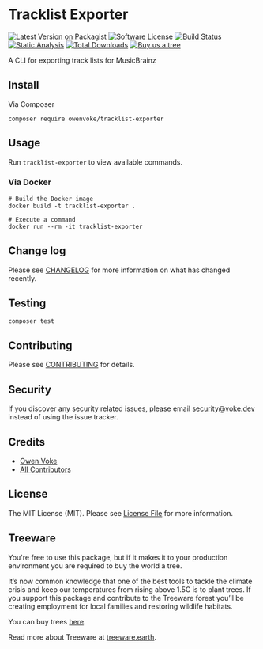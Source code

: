 # Tracklist Exporter

[![Latest Version on Packagist][ico-version]][link-packagist]
[![Software License][ico-license]](LICENSE.md)
[![Build Status][ico-github-actions]][link-github-actions]
[![Static Analysis][ico-static-analysis]][link-static-analysis]
[![Total Downloads][ico-downloads]][link-downloads]
[![Buy us a tree][ico-treeware-gifting]][link-treeware-gifting]

A CLI for exporting track lists for MusicBrainz

## Install

Via Composer

```shell
composer require owenvoke/tracklist-exporter
```

## Usage

Run `tracklist-exporter` to view available commands.

### Via Docker

```shell
# Build the Docker image
docker build -t tracklist-exporter .

# Execute a command
docker run --rm -it tracklist-exporter
```

## Change log

Please see [CHANGELOG](CHANGELOG.md) for more information on what has changed recently.

## Testing

```shell
composer test
```

## Contributing

Please see [CONTRIBUTING](.github/CONTRIBUTING.md) for details.

## Security

If you discover any security related issues, please email security@voke.dev instead of using the issue tracker.

## Credits

- [Owen Voke][link-author]
- [All Contributors][link-contributors]

## License

The MIT License (MIT). Please see [License File](LICENSE.md) for more information.

## Treeware

You're free to use this package, but if it makes it to your production environment you are required to buy the world a
tree.

It’s now common knowledge that one of the best tools to tackle the climate crisis and keep our temperatures from rising
above 1.5C is to plant trees. If you support this package and contribute to the Treeware forest you’ll be creating
employment for local families and restoring wildlife habitats.

You can buy trees [here][link-treeware-gifting].

Read more about Treeware at [treeware.earth][link-treeware].

[ico-version]: https://img.shields.io/packagist/v/owenvoke/tracklist-exporter.svg?style=flat-square
[ico-license]: https://img.shields.io/badge/license-MIT-brightgreen.svg?style=flat-square
[ico-github-actions]: https://img.shields.io/github/workflow/status/owenvoke/tracklist-exporter/Tests.svg?style=flat-square
[ico-static-analysis]: https://img.shields.io/github/workflow/status/owenvoke/tracklist-exporter/Static%20Analysis.svg?style=flat-square&label=Static%20Analysis
[ico-downloads]: https://img.shields.io/packagist/dt/owenvoke/tracklist-exporter.svg?style=flat-square
[ico-treeware-gifting]: https://img.shields.io/badge/Treeware-%F0%9F%8C%B3-lightgreen?style=flat-square

[link-packagist]: https://packagist.org/packages/owenvoke/tracklist-exporter
[link-github-actions]: https://github.com/owenvoke/tracklist-exporter/actions
[link-static-analysis]: https://github.com/owenvoke/tracklist-exporter/actions/workflows/static.yml
[link-downloads]: https://packagist.org/packages/owenvoke/tracklist-exporter
[link-treeware]: https://treeware.earth
[link-treeware-gifting]: https://ecologi.com/owenvoke?gift-trees
[link-author]: https://github.com/owenvoke
[link-contributors]: ../../contributors
